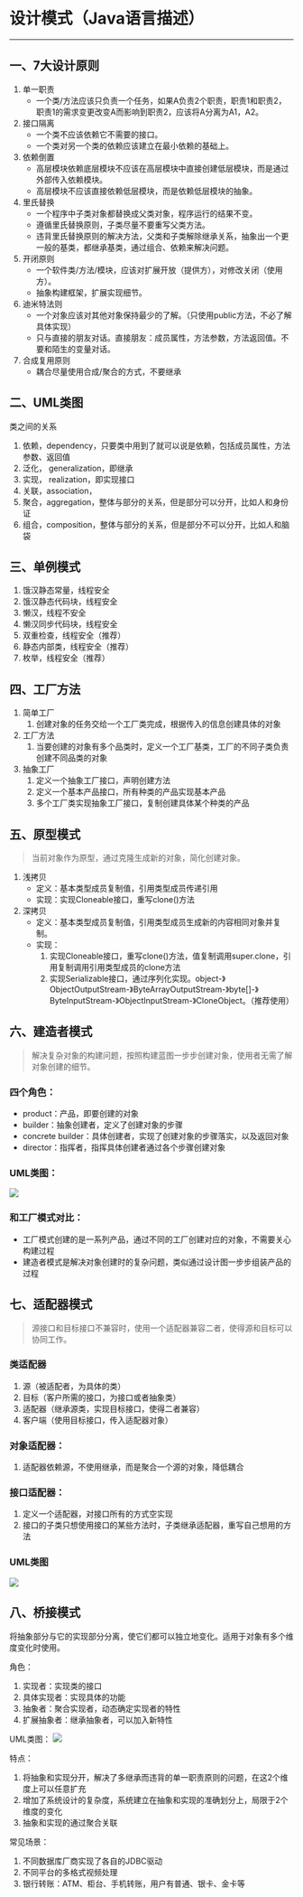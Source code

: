# 设计模式（Java语言描述）
---

## 一、7大设计原则

1. 单一职责
    - 一个类/方法应该只负责一个任务，如果A负责2个职责，职责1和职责2，职责1的需求变更改变A而影响到职责2，应该将A分离为A1，A2。
2. 接口隔离
    - 一个类不应该依赖它不需要的接口。
    - 一个类对另一个类的依赖应该建立在最小依赖的基础上。
3. 依赖倒置
    - 高层模块依赖底层模块不应该在高层模块中直接创建低层模块，而是通过外部传入依赖模块。
    - 高层模块不应该直接依赖低层模块，而是依赖低层模块的抽象。
4. 里氏替换
    - 一个程序中子类对象都替换成父类对象，程序运行的结果不变。
    - 遵循里氏替换原则，子类尽量不要重写父类方法。
    - 违背里氏替换原则的解决方法，父类和子类解除继承关系，抽象出一个更一般的基类，都继承基类，通过组合、依赖来解决问题。
5. 开闭原则
    - 一个软件类/方法/模块，应该对扩展开放（提供方），对修改关闭（使用方）。
    - 抽象构建框架，扩展实现细节。
6. 迪米特法则
    - 一个对象应该对其他对象保持最少的了解。（只使用public方法，不必了解具体实现）
    - 只与直接的朋友对话。直接朋友：成员属性，方法参数，方法返回值。不要和陌生的变量对话。
7. 合成复用原则
    - 耦合尽量使用合成/聚合的方式，不要继承
    
## 二、UML类图
类之间的关系
1. 依赖，dependency，只要类中用到了就可以说是依赖，包括成员属性，方法参数、返回值
2. 泛化， generalization，即继承
3. 实现， realization，即实现接口
4. 关联，association，
5. 聚合，aggregation，整体与部分的关系，但是部分可以分开，比如人和身份证
6. 组合，composition，整体与部分的关系，但是部分不可以分开，比如人和脑袋
    
## 三、单例模式
1. 饿汉静态常量，线程安全
2. 饿汉静态代码块，线程安全
3. 懒汉，线程不安全
4. 懒汉同步代码块，线程安全
5. 双重检查，线程安全（推荐）
6. 静态内部类，线程安全（推荐）
7. 枚举，线程安全（推荐）

## 四、工厂方法

1. 简单工厂
    1. 创建对象的任务交给一个工厂类完成，根据传入的信息创建具体的对象
2. 工厂方法
    1. 当要创建的对象有多个品类时，定义一个工厂基类，工厂的不同子类负责创建不同品类的对象
3. 抽象工厂
    1. 定义一个抽象工厂接口，声明创建方法
    2. 定义一个基本产品接口，所有种类的产品实现基本产品
    3. 多个工厂类实现抽象工厂接口，复制创建具体某个种类的产品
    
## 五、原型模式

> 当前对象作为原型，通过克隆生成新的对象，简化创建对象。

1. 浅拷贝
    - 定义：基本类型成员复制值，引用类型成员传递引用
    - 实现：实现Cloneable接口，重写clone()方法
2. 深拷贝
    - 定义：基本类型成员复制值，引用类型成员生成新的内容相同对象并复制。
    - 实现：
        1. 实现Cloneable接口，重写clone()方法，值复制调用super.clone，引用复制调用引用类型成员的clone方法
        2. 实现Serializable接口，通过序列化实现。object-》ObjectOutputStream-》ByteArrayOutputStream-》byte[]-》ByteInputStream-》ObjectInputStream-》CloneObject。（推荐使用）
        
## 六、建造者模式
 
> 解决复杂对象的构建问题，按照构建蓝图一步步创建对象，使用者无需了解对象创建的细节。

### 四个角色：
- product：产品，即要创建的对象
- builder：抽象创建者，定义了创建对象的步骤
- concrete builder：具体创建者，实现了创建对象的步骤落实，以及返回对象
- director：指挥者，指挥具体创建者通过各个步骤创建对象
 
### UML类图：

![](https://uploader.shimo.im/f/jdg4CYbwQag3Oxwg.jpg)
     
### 和工厂模式对比：
- 工厂模式创建的是一系列产品，通过不同的工厂创建对应的对象，不需要关心构建过程
- 建造者模式是解决对象创建时的复杂问题，类似通过设计图一步步组装产品的过程

## 七、适配器模式

> 源接口和目标接口不兼容时，使用一个适配器兼容二者，使得源和目标可以协同工作。

### 类适配器
1. 源（被适配者，为具体的类）
2. 目标（客户所需的接口，为接口或者抽象类）
3. 适配器（继承源类，实现目标接口，使得二者兼容）
4. 客户端（使用目标接口，传入适配器对象）

### 对象适配器：
1. 适配器依赖源，不使用继承，而是聚合一个源的对象，降低耦合

### 接口适配器：
1. 定义一个适配器，对接口所有的方式空实现
2. 接口的子类只想使用接口的某些方法时，子类继承适配器，重写自己想用的方法

### UML类图

![](https://uploader.shimo.im/f/r7Wkn6Arek4bg2xl.jpg)

## 八、桥接模式
将抽象部分与它的实现部分分离，使它们都可以独立地变化。适用于对象有多个维度变化时使用。

角色：
1. 实现者：实现类的接口
2. 具体实现者：实现具体的功能
3. 抽象者：聚合实现者，动态确定实现者的特性
4. 扩展抽象者：继承抽象者，可以加入新特性

UML类图：
![](https://uploader.shimo.im/f/fUNI7l8gK5UusJdV.jpg)

特点：
1. 将抽象和实现分开，解决了多继承而违背的单一职责原则的问题，在这2个维度上可以任意扩充
2. 增加了系统设计的复杂度，系统建立在抽象和实现的准确划分上，局限于2个维度的变化
3. 抽象和实现的通过聚合关联

常见场景：
1. 不同数据库厂商实现了各自的JDBC驱动
2. 不同平台的多格式视频处理
3. 银行转账：ATM、柜台、手机转账，用户有普通、银卡、金卡等